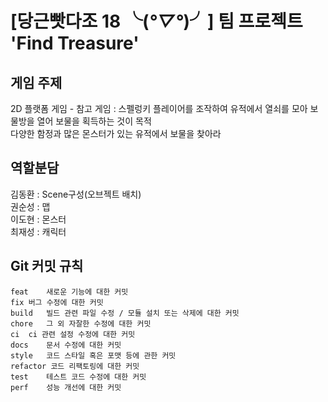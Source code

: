 # [당근빳다조 18 ╰(*°▽°*)╯] 팀 프로젝트 'Find Treasure'

## 게임 주제

2D 플랫폼 게임 - 참고 게임 : 스펠렁키
플레이어를 조작하여 유적에서 열쇠를 모아 보물방을 열어 보물을 획득하는 것이 목적  
다양한 함정과 많은 몬스터가 있는 유적에서 보물을 찾아라   

## 역할분담

김동환 : Scene구성(오브젝트 배치)  
권순성 : 맵  
이도현 : 몬스터  
최재성 : 캐릭터  


## Git 커밋 규칙
```
feat	새로운 기능에 대한 커밋  
fix	버그 수정에 대한 커밋  
build	빌드 관련 파일 수정 / 모듈 설치 또는 삭제에 대한 커밋  
chore	그 외 자잘한 수정에 대한 커밋  
ci	ci 관련 설정 수정에 대한 커밋  
docs	문서 수정에 대한 커밋  
style	코드 스타일 혹은 포맷 등에 관한 커밋  
refactor 코드 리팩토링에 대한 커밋  
test	테스트 코드 수정에 대한 커밋  
perf	성능 개선에 대한 커밋  
```

